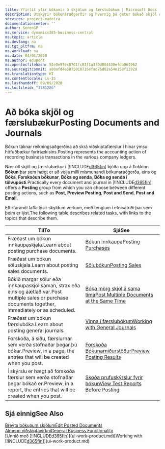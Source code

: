 ```yaml
---
title: Yfirlit yfir bókanir á skjölum og færslubókum | Microsoft Docs
description: Útskýrir bókunaraðgerðir og hvernig þú getur bókað skjöl og færslubækur.
services: project-madeira
documentationcenter: ''
author: SorenGP
ms.service: dynamics365-business-central
ms.topic: article
ms.devlang: na
ms.tgt_pltfrm: na
ms.workload: na
ms.date: 04/01/2020
ms.author: edupont
ms.openlocfilehash: 53e0e97ec0701fc83f1a3f0d084430efda064962
ms.sourcegitcommit: a80afd4e5075018716efad76d82a54e158f1392d
ms.translationtype: HT
ms.contentlocale: is-IS
ms.lasthandoff: 09/09/2020
ms.locfileid: "3781286"
---
```

# <a name="posting-documents-and-journals"></a><span data-ttu-id="7c68e-103">Að bóka skjöl og færslubækur</span><span class="sxs-lookup"><span data-stu-id="7c68e-103">Posting Documents and Journals</span></span>
<span data-ttu-id="7c68e-104">Bókun táknar reikningsaðgerðina að skrá viðskiptafærslur í hinar ýmsu höfuðbækur fyrirtækisins.</span><span class="sxs-lookup"><span data-stu-id="7c68e-104">Posting represents the accounting action of recording business transactions in the various company ledgers.</span></span>

<span data-ttu-id="7c68e-105">Nær öll skjöl og færslubækur í [!INCLUDE[d365fin](includes/d365fin_md.md)] bjóða upp á flokkinn **Bókun** þar sem hægt er að velja milli mismunandi bókunaraðgerða, eins og **Bóka**, **Forskoðun bókunar**, **Bóka og senda**, **Bóka og senda í tölvupósti**.</span><span class="sxs-lookup"><span data-stu-id="7c68e-105">Practically every document and journal in [!INCLUDE[d365fin](includes/d365fin_md.md)] offers a **Posting** group from which you can choose between different posting actions, such as **Post**, **Preview Posting**, **Post and Send**, **Post and Email**.</span></span>

<span data-ttu-id="7c68e-106">Eftirfarandi tafla lýsir skyldum verkum, með tenglum í efnisatriði þar sem þeim er lýst.</span><span class="sxs-lookup"><span data-stu-id="7c68e-106">The following table describes related tasks, with links to the topics that describe them.</span></span>

| <span data-ttu-id="7c68e-107">Til</span><span class="sxs-lookup"><span data-stu-id="7c68e-107">To</span></span> | <span data-ttu-id="7c68e-108">Sjá</span><span class="sxs-lookup"><span data-stu-id="7c68e-108">See</span></span> |
| --- | --- |
| <span data-ttu-id="7c68e-109">Fræðast um bókun innkaupaskjala.</span><span class="sxs-lookup"><span data-stu-id="7c68e-109">Learn about posting purchase documents.</span></span> |[<span data-ttu-id="7c68e-110">Bókun innkaupa</span><span class="sxs-lookup"><span data-stu-id="7c68e-110">Posting Purchases</span></span>](ui-post-purchases.md) |
| <span data-ttu-id="7c68e-111">Fræðast um bókun söluskjala.</span><span class="sxs-lookup"><span data-stu-id="7c68e-111">Learn about posting sales documents.</span></span> |[<span data-ttu-id="7c68e-112">Sölubókun</span><span class="sxs-lookup"><span data-stu-id="7c68e-112">Posting Sales</span></span>](ui-post-sales.md) |
| <span data-ttu-id="7c68e-113">Bókið margar sölur eða innkaupaskjöl saman, strax eða eins og áætlað var.</span><span class="sxs-lookup"><span data-stu-id="7c68e-113">Post multiple sales or purchase documents together, immediately or as scheduled.</span></span>|[<span data-ttu-id="7c68e-114">Bóka mörg skjöl á sama tíma</span><span class="sxs-lookup"><span data-stu-id="7c68e-114">Post Multiple Documents at the Same Time</span></span>](ui-batch-posting.md)|
| <span data-ttu-id="7c68e-115">Fræðast um bókun færslubóka.</span><span class="sxs-lookup"><span data-stu-id="7c68e-115">Learn about posting general journals.</span></span> |[<span data-ttu-id="7c68e-116">Vinna í færslubókum</span><span class="sxs-lookup"><span data-stu-id="7c68e-116">Working with General Journals</span></span>](ui-work-general-journals.md) |
| <span data-ttu-id="7c68e-117">Forskoða, á síðu, færslurnar sem verða stofnaðar þegar þú bókar.</span><span class="sxs-lookup"><span data-stu-id="7c68e-117">Preview, in a page, the entries that will be created when you post.</span></span> |[<span data-ttu-id="7c68e-118">Forskoða Bókunarniðurstöður</span><span class="sxs-lookup"><span data-stu-id="7c68e-118">Preview Posting Results</span></span>](ui-how-preview-post-results.md) |
| <span data-ttu-id="7c68e-119">Í skýrslu er hægt að forskoða færslur sem verða stofnaðar þegar bókað er.</span><span class="sxs-lookup"><span data-stu-id="7c68e-119">Preview, in a report, the entries that will be created when you post.</span></span> |[<span data-ttu-id="7c68e-120">Skoða prufuskýrslur fyrir bókun</span><span class="sxs-lookup"><span data-stu-id="7c68e-120">View Test Reports Before Posting</span></span>](ui-how-view-test-reports-posting.md) |

## <a name="see-also"></a><span data-ttu-id="7c68e-121">Sjá einnig</span><span class="sxs-lookup"><span data-stu-id="7c68e-121">See Also</span></span>
[<span data-ttu-id="7c68e-122">Breyta bókuðum skjölum</span><span class="sxs-lookup"><span data-stu-id="7c68e-122">Edit Posted Documents</span></span>](across-edit-posted-document.md)  
[<span data-ttu-id="7c68e-123">Almenn viðskiptavirkni</span><span class="sxs-lookup"><span data-stu-id="7c68e-123">General Business Functionality</span></span>](ui-across-business-areas.md)  
<span data-ttu-id="7c68e-124">[Unnið með [!INCLUDE[d365fin](includes/d365fin_md.md)]](ui-work-product.md)</span><span class="sxs-lookup"><span data-stu-id="7c68e-124">[Working with [!INCLUDE[d365fin](includes/d365fin_md.md)]](ui-work-product.md)</span></span>
